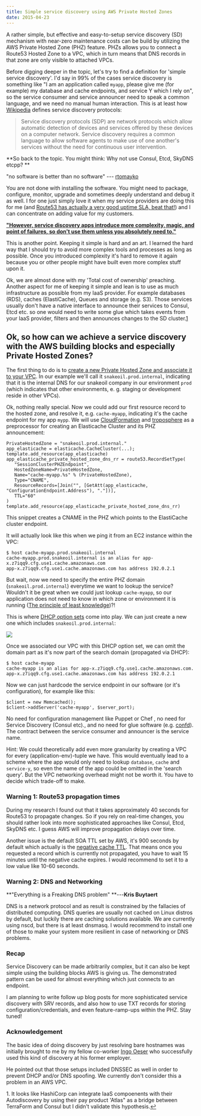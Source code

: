 ```yaml
---
title: Simple service discovery using AWS Private Hosted Zones
date: 2015-04-23
---
```

A rather simple, but effective and easy-to-setup service discovery (SD) mechanism with near-zero maintenance costs can be build by utilizing the AWS Private Hosted Zone (PHZ) feature. PHZs allows
you to connect a Route53 Hosted Zone to a VPC, which in turn means that DNS records in that zone are only visible to attached VPCs.

Before digging deeper in the topic, let's try to find a definition for 'simple service discovery'. I'd say in 99% of the cases service discovery is something like "I am an application called
`myapp`, please give me (for example) my database and cache endpoints, and service Y which I rely on", so the service consumer and service announcer need to speak a common language,
and we need no manual human interaction. This is at least how [Wikipedia](http://en.wikipedia.org/wiki/Service_discovery "http://en.wikipedia.org/wiki/Service_discovery") defines service discovery protocols:

> Service discovery protocols (SDP) are network protocols which allow automatic detection of devices and services offered by these devices on a computer network. Service discovery requires a common language to allow software agents to make use of one another's services without the need for continuous user intervention.

**So back to the topic. You might think: Why not use Consul, Etcd, SkyDNS etcpp? **

"no software is better than no software" --- [rtomayko](http://www.google.com/url?q=http%3A%2F%2Fwww.slideshare.net%2FPuppetLabs%2Fpuppet-atgithubpuppetconf2013&sa=D&sntz=1&usg=AFQjCNH7psjMbZX3X8IdJGAB6KTfDGeSuA "http://www.google.com/url?q=http%3A%2F%2Fwww.slideshare.net%2FPuppetLabs%2Fpuppet-atgithubpuppetconf2013&sa=D&sntz=1&usg=AFQjCNH7psjMbZX3X8IdJGAB6KTfDGeSuA")

You are not done with installing the software. You might need to package, configure, monitor, upgrade and sometimes deeply understand and debug it as well. I for one just simply love it when
my service providers are doing this for me (and [Route53 has actually a very good uptime SLA, beat that!](http://aws.amazon.com/route53/sla/ "http://aws.amazon.com/route53/sla/")) and I can concentrate on adding value for my customers.

**["However, service discovery apps introduce more complexity, magic, and point of failures, so don't use them unless you absolutely need
to."](https://devopsu.com/blog/docker-misconceptions/ "https://devopsu.com/blog/docker-misconceptions/")**

This is another point. Keeping it simple is hard and an art. I learned the hard way that I should try to avoid more complex tools and processes as long as possible. Once you introduced complexity
it's hard to remove it again because you or other people might have built even more complex stuff upon it.

Ok, we are almost done with my 'Total cost of ownership' preaching. Another aspect for me of keeping it simple and lean is to use as much infrastructure as possible from my IaaS provider. For
example databases (RDS), caches (ElastiCache), Queues and storage (e.g. S3). Those services usually don't have a native interface to announce their services to Consul, Etcd etc. so one would need
to write some glue which takes events from your IaaS provider, filters and then announces changes to the SD cluster.[1](#fn1)

## Ok, so how can we achieve a service discovery with the AWS building blocks and especially Private Hosted Zones?

The first thing to do is to [create a new Private Hosted Zone and associate it to your VPC](http://docs.aws.amazon.com/Route53/latest/DeveloperGuide/hosted-zone-private-creating.html "http://docs.aws.amazon.com/Route53/latest/DeveloperGuide/hosted-zone-private-creating.html"). In our example we'll call it
`snakeoil.prod.internal`, indicating that it is the internal DNS for our snakeoil company in our environment `prod` (which indicates that other environments, e. g. staging
or development reside in other VPCs).

Ok, nothing really special. Now we could add our first resource record to the hosted zone, and resolve it, e.g. `cache-myapp`, indicating it's the cache endpoint for my app
`mypp`. We will use [CloudFormation](http://aws.amazon.com/cloudformation/ "http://aws.amazon.com/cloudformation/") and [troposphere](https://github.com/cloudtools/troposphere "https://github.com/cloudtools/troposphere") as a preprocessor for creating an Elasticache Cluster and its PHZ announcement:

    
    PrivateHostedZone = "snakeoil.prod.internal."
    app_elasticache = elasticache.CacheCluster(...);
    template.add_resource(app_elasticache)
    app_elasticache_private_hosted_zone_dns_rr = route53.RecordSetType(
       "SessionClusterPHZEndpoint",
       HostedZoneName=PrivateHostedZone,
       Name="cache-myapp.%s" % (PrivateHostedZone),
       Type="CNAME",
       ResourceRecords=[Join("", [GetAtt(app_elasticache, "ConfigurationEndpoint.Address"), "."])],
       TTL="60"
    )
    template.add_resource(app_elasticache_private_hosted_zone_dns_rr)
    

This snippet creates a CNAME in the PHZ which points to the ElastiCache cluster endpoint.

It will actually look like this when we ping it from an EC2 instance within the VPC:

    
    $ host cache-myapp.prod.snakeoil.internal
    cache-myapp.prod.snakeoil.internal is an alias for app-x.z7iqq9.cfg.use1.cache.amazonaws.com
    app-x.z7iqq9.cfg.use1.cache.amazonaws.com has address 192.0.2.1
    

But wait, now we need to specify the entire PHZ domain (`snakeoil.prod.internal`) everytime we want to lookup the service? Wouldn't it be great when we could just lookup
`cache-myapp`, so our application does not need to know in which zone or environment it is running
([The principle of least knowledge](http://en.wikipedia.org/wiki/Law_of_Demeter "http://en.wikipedia.org/wiki/Law_of_Demeter"))?!

  
This is where [DHCP option sets](http://docs.aws.amazon.com/AmazonVPC/latest/UserGuide/VPC_DHCP_Options.html "http://docs.aws.amazon.com/AmazonVPC/latest/UserGuide/VPC_DHCP_Options.html") come into play. We can just create a new one which
includes `snakeoil.prod.internal`:

[![](https://image.jimcdn.com/app/cms/image/transf/none/path/s98e460deb3f2657e/image/i00c9be63db582558/version/1429800964/image.png)](/)

Once we associated our VPC with this DHCP option set, we can omit the domain part as it's now part of the search domain (propagated via DHCP):

    
    $ host cache-myapp
    cache-myapp is an alias for app-x.z7iqq9.cfg.use1.cache.amazonaws.com.
    app-x.z7iqq9.cfg.use1.cache.amazonaws.com has address 192.0.2.1
    

Now we can just hardcode the service endpoint in our software (or it's configuration), for example like this:

    
    $client = new Memcached();
    $client->addServer('cache-myapp', $server_port);
    

No need for configuration management like Puppet or Chef , no need for Service Discovery (Consul etc)., and no need for glue software (e.g. [confd](https://github.com/kelseyhightower/confd "https://github.com/kelseyhightower/confd")). The contract between the service consumer and announcer is
the service name.

Hint: We could theoretically add even more granularity by creating a VPC for every (application-env)-tuple we have. This would eventually lead to a scheme where the app would only need to lookup
`database`, `cache` and `service-y`, so even the name of the app could be omitted in the 'search query'. But the VPC networking overhead might not be worth it.
You have to decide which trade-off to make. 

### Warning 1: Route53 propagation times

During my research I found out that it takes approximately 40 seconds for Route53 to propagate changes. So if you rely on real-time changes, you should rather look into more sophisticated
approaches like Consul, Etcd, SkyDNS etc. I guess AWS will improve propagation delays over time.

  
Another issue is the default SOA TTL set by AWS, it's 900 seconds by default which actually is the [negative cache TTL](http://tools.ietf.org/html/rfc2308 "http://tools.ietf.org/html/rfc2308"). That means once you requested a record which is currently not propagated, you have to wait 15 minutes until the
negative cache expires. I would recommend to set it to a low value like 10-60 seconds.

### Warning 2: DNS and Networking

**"Everything is a Freaking DNS problem" **---**Kris Buytaert**

DNS is a network protocol and as result is constrained by the fallacies of distributed computing. DNS queries are usually not cached on Linux distros by default, but luckily there are caching
solutions available. We are currently using nscd, but there is at least dnsmasq. I would recommend to install one of those to make your system more resilient in case of networking or DNS
problems.  

### Recap

Service Discovery can be made arbitrarily complex, but it can also be kept simple using the building blocks AWS is giving us. The demonstrated pattern can be used for almost everything which just
connects to an endpoint. 

  
I am planning to write follow up blog posts for more sophisticated service discovery with SRV records, and also how to use TXT records for storing configuration/credentials, and even
feature-ramp-ups within the PHZ. Stay tuned!

### Acknowledgement

The basic idea of doing discovery by just resolving bare hostnames was initially brought to me by my fellow co-worker [Ingo Oeser](https://plus.google.com/+IngoOeser "https://plus.google.com/+IngoOeser") who successfully used this kind of discovery at his former employer.

He pointed out that those setups included DNSSEC as well in order to prevent DHCP and/or DNS spoofing. We currently don't consider this a problem in an AWS VPC.

1\. It looks like HashiCorp can integrate IaaS compoenents with their Autodiscovery by using their pay product 'Atlas" as a bridge between TerraForm and Consul but I didn't validate
this hypothesis.[↩](#ref1 "Jump back to footnote 1 in the text.")

